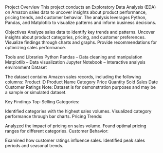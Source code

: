 Project Overview
This project conducts an Exploratory Data Analysis (EDA) on Amazon sales data to uncover insights about product performance, pricing trends, and customer behavior. The analysis leverages Python, Pandas, and Matplotlib to visualize patterns and inform business decisions.

Objectives
Analyze sales data to identify key trends and patterns.
Uncover insights about product categories, pricing, and customer preferences.
Visualize findings through charts and graphs.
Provide recommendations for optimizing sales performance.

Tools and Libraries
Python
Pandas – Data cleaning and manipulation
Matplotlib – Data visualization
Jupyter Notebook – Interactive analysis environment
Dataset

The dataset contains Amazon sales records, including the following columns:
Product ID
Product Name
Category
Price
Quantity Sold
Sales Date
Customer Ratings
Note: Dataset is for demonstration purposes and may be a sample or simulated dataset.

Key Findings
Top-Selling Categories:

Identified categories with the highest sales volumes.
Visualized category performance through bar charts.
Pricing Trends:

Analyzed the impact of pricing on sales volume.
Found optimal pricing ranges for different categories.
Customer Behavior:

Examined how customer ratings influence sales.
Identified peak sales periods and seasonal trends.
